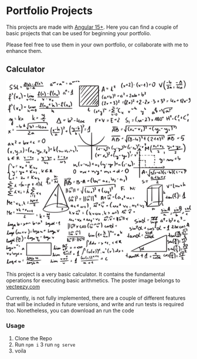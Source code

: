 # Portfolio Projects

This projects are made with [Angular 15+](angular.io).
Here you can find a couple of basic projects that can be used for beginning your portfolio.

Please feel free to use them in your own portfolio, or collaborate with me to enhance them.

## Calculator

![image of mathematic formula](/projects/calculator/src/assets/img/math.jpg)

This project is a very basic calculator.
It contains the fundamental operations for executing basic arithmetics.
The poster image belongs to <a target="_blank" href="https://www.vecteezy.com/free-vector/math-formula">vecteezy.com</a>

Currently, is not fully implemented, there are a couple of different features that will be included in future versions, and write and run tests is required too.
Nonetheless, you can download an run the code

### Usage

1. Clone the Repo
2. Run `npm i`
3 run `ng serve`
4. voila
